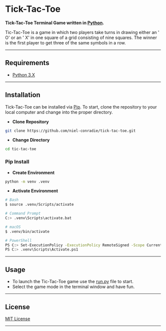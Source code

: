 # **Tick-Tac-Toe**

**Tick-Tac-Toe Terminal Game written in [Python](https://www.python.org).**

Tic-Tac-Toe is a game in which two players take turns in drawing either an ' O' or an ' X' in one square of a grid consisting of nine squares. The winner is the first player to get three of the same symbols in a row.

---

## **Requirements**

- [Python 3.X](https://www.python.org/downloads/)

---

## **Installation**

Tick-Tac-Toe can be installed via [Pip](https://pypi.org/project/pip/). To start, clone the repository to your local computer and change into the proper directory.

- **Clone Repository**

```bash
git clone https://github.com/niel-conradie/tick-tac-toe.git
```

- **Change Directory**

```bash
cd tic-tac-toe
```

### **Pip Install**

- **Create Environment**

```bash
python -m venv .venv
```

- **Activate Environment**

```bash
# Bash
$ source .venv/Scripts/activate

# Command Prompt
C:> .venv\Scripts\activate.bat

# macOS
$ .venv/bin/activate

# PowerShell
PS C:> Set-ExecutionPolicy -ExecutionPolicy RemoteSigned -Scope CurrentUser
PS C:> .venv\Scripts\Activate.ps1
```

---

## **Usage**

- To launch the Tic-Tac-Toe game use the [run.py](https://github.com/niel-conradie/tick-tac-toe/blob/master/tick-tac-toe/run.py) file to start.
- Select the game mode in the terminal window and have fun.

---

## **License**

[MIT License](https://github.com/niel-conradie/Tick-Tac-Toe/blob/master/LICENSE)

---
